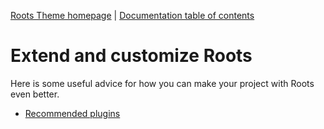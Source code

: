 [Roots Theme homepage](http://www.exaitheme.com/) | [Documentation
table of contents](TOC.md)

# Extend and customize Roots
Here is some useful advice for how you can make your project with Roots even better.

* [Recommended plugins](plugins.md)

